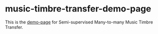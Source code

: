 # music-timbre-transfer-demo-page
This is the [demo-page](https://fish-demo-page.github.io/music-timbre-transfer-demo/) for Semi-supervised Many-to-many Music Timbre Transfer.


